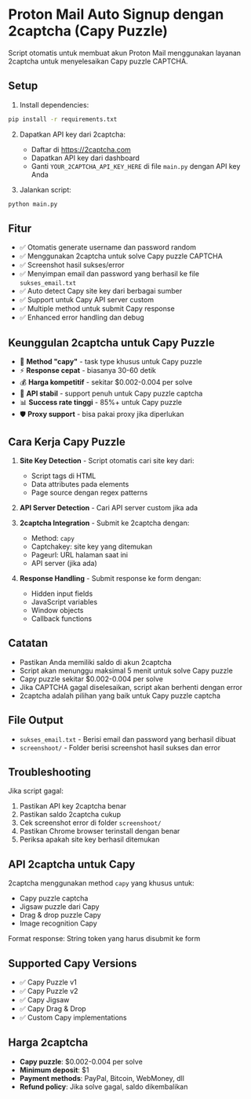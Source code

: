 # Proton Mail Auto Signup dengan 2captcha (Capy Puzzle)

Script otomatis untuk membuat akun Proton Mail menggunakan layanan 2captcha untuk menyelesaikan Capy puzzle CAPTCHA.

## Setup

1. Install dependencies:
```bash
pip install -r requirements.txt
```

2. Dapatkan API key dari 2captcha:
   - Daftar di https://2captcha.com
   - Dapatkan API key dari dashboard
   - Ganti `YOUR_2CAPTCHA_API_KEY_HERE` di file `main.py` dengan API key Anda

3. Jalankan script:
```bash
python main.py
```

## Fitur

- ✅ Otomatis generate username dan password random
- ✅ Menggunakan 2captcha untuk solve Capy puzzle CAPTCHA
- ✅ Screenshot hasil sukses/error
- ✅ Menyimpan email dan password yang berhasil ke file `sukses_email.txt`
- ✅ Auto detect Capy site key dari berbagai sumber
- ✅ Support untuk Capy API server custom
- ✅ Multiple method untuk submit Capy response
- ✅ Enhanced error handling dan debug

## Keunggulan 2captcha untuk Capy Puzzle

- 🎯 **Method "capy"** - task type khusus untuk Capy puzzle
- ⚡ **Response cepat** - biasanya 30-60 detik
- 💰 **Harga kompetitif** - sekitar $0.002-0.004 per solve
- 🔧 **API stabil** - support penuh untuk Capy puzzle captcha
- 📊 **Success rate tinggi** - 85%+ untuk Capy puzzle
- 🛡️ **Proxy support** - bisa pakai proxy jika diperlukan

## Cara Kerja Capy Puzzle

1. **Site Key Detection** - Script otomatis cari site key dari:
   - Script tags di HTML
   - Data attributes pada elements
   - Page source dengan regex patterns

2. **API Server Detection** - Cari API server custom jika ada

3. **2captcha Integration** - Submit ke 2captcha dengan:
   - Method: `capy`
   - Captchakey: site key yang ditemukan
   - Pageurl: URL halaman saat ini
   - API server (jika ada)

4. **Response Handling** - Submit response ke form dengan:
   - Hidden input fields
   - JavaScript variables
   - Window objects
   - Callback functions

## Catatan

- Pastikan Anda memiliki saldo di akun 2captcha
- Script akan menunggu maksimal 5 menit untuk solve Capy puzzle
- Capy puzzle sekitar $0.002-0.004 per solve
- Jika CAPTCHA gagal diselesaikan, script akan berhenti dengan error
- 2captcha adalah pilihan yang baik untuk Capy puzzle captcha

## File Output

- `sukses_email.txt` - Berisi email dan password yang berhasil dibuat
- `screenshoot/` - Folder berisi screenshot hasil sukses dan error

## Troubleshooting

Jika script gagal:
1. Pastikan API key 2captcha benar
2. Pastikan saldo 2captcha cukup
3. Cek screenshot error di folder `screenshoot/`
4. Pastikan Chrome browser terinstall dengan benar
5. Periksa apakah site key berhasil ditemukan

## API 2captcha untuk Capy

2captcha menggunakan method `capy` yang khusus untuk:
- Capy puzzle captcha
- Jigsaw puzzle dari Capy
- Drag & drop puzzle Capy
- Image recognition Capy

Format response: String token yang harus disubmit ke form

## Supported Capy Versions

- ✅ Capy Puzzle v1
- ✅ Capy Puzzle v2  
- ✅ Capy Jigsaw
- ✅ Capy Drag & Drop
- ✅ Custom Capy implementations

## Harga 2captcha

- **Capy puzzle**: $0.002-0.004 per solve
- **Minimum deposit**: $1
- **Payment methods**: PayPal, Bitcoin, WebMoney, dll
- **Refund policy**: Jika solve gagal, saldo dikembalikan